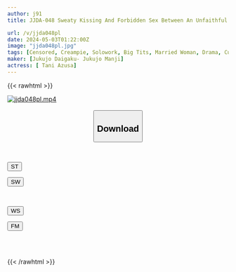 ```yaml
---
author: j91
title: JJDA-048 Sweaty Kissing And Forbidden Sex Between An Unfaithful Father-in-law And His Chaste Wife Azusa Tani

url: /v/jjda048pl
date: 2024-05-03T01:22:00Z
image: "jjda048pl.jpg"
tags: [Censored, Creampie, Solowork, Big Tits, Married Woman, Drama, Cuckold	]
maker: [Jukujo Daigaku- Jukujo Manji]
actress: [ Tani Azusa]
---
```



{{< rawhtml >}}

<div class="video" data-videoid="WwJ9XQx7rKcbOJw">
    <a href="javascript:;">
        <img src="/v/jjda048pl/jjda048pl.jpg" width="WIDTH" height="HEIGHT" alt="jjda048pl.mp4" loading="lazy">
    </a>
</div>

<script type="text/javascript" src="https://j91.asia/asset/on-demand-st.js"></script>

<br>
  <link rel="stylesheet" href="https://j91.asia/asset/bs5.css">
  
  <center>
  <button class="btn btn-primary" type="button" data-bs-toggle="collapse" data-bs-target=".multi-collapse" aria-expanded="false" aria-controls="multiCollapseExample1 multiCollapseExample2"><h2>Download</h2></button></center>
</p>
<div class="row">
  <div class="col">
    <div class="collapse multi-collapse" id="multiCollapseExample1">
      <div class="card card-body">
	      	      <br>
<div class="buttons">  
<p><a href="https://streamtape.to/v/WwJ9XQx7rKcbOJw" target="_blank"><button class="btn-hover color-3"><i class="fa fa-download"></i> ST</button></a></p>
<p><a href="https://asnwish.com/dgxi1nm4pkcn" target="_blank"><button class="btn-hover color-2"><i class="fa fa-download"></i> SW</button></a></p></div>
    </div>
  </div>
</div>
  <div class="col">
    <div class="collapse multi-collapse" id="multiCollapseExample2">
      <div class="card card-body">
	      <br>
<div class="buttons">
<p><a href="javascript:;"><button class="btn-hover color-9"><i class="fa fa-download"></i> WS</button></a></p>
<p><a href="javascript:;"><button class="btn-hover color-8"><i class="fa fa-download"></i> FM</button></a></p></div>
<br><br>
      </div>
    </div>
  </div>
</div>

{{< /rawhtml >}}